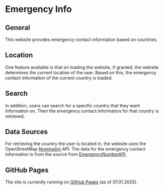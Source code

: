 # Emergency Info

## General
This website provides emergency contact information based on countries.

## Location
One feature available is that on loading the website, if granted, the website determines
the current location of the user. Based on this, the emergency contact information of the current country is loaded.

## Search
In addition, users can search for a specific country that they want information on. Then the emergency contact information for that country is retrieved.

## Data Sources
For retrieving the country the user is located in, the website uses the OpenStreetMap [Nominatim](https://nominatim.openstreetmap.org/reverse) API.
The data for the emergency contact information is from the source from [EmergencyNumberAPI](https://emergencynumberapi.com/).

## GitHub Pages
The site is currently running on [GitHub Pages](https://nienananas.github.io/EmergencyInfo/) (as of 07.01.2025).